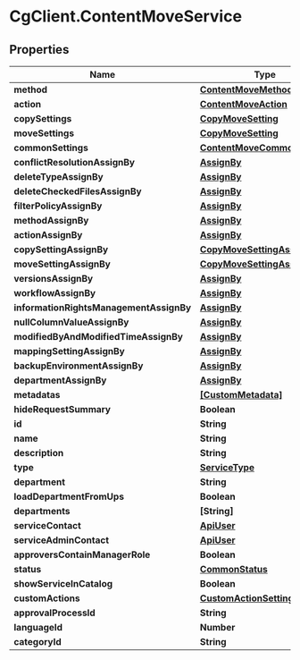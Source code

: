 # CgClient.ContentMoveService

## Properties

Name | Type | Description | Notes
------------ | ------------- | ------------- | -------------
**method** | [**ContentMoveMethod**](ContentMoveMethod.md) |  | [optional] 
**action** | [**ContentMoveAction**](ContentMoveAction.md) |  | [optional] 
**copySettings** | [**CopyMoveSetting**](CopyMoveSetting.md) |  | [optional] 
**moveSettings** | [**CopyMoveSetting**](CopyMoveSetting.md) |  | [optional] 
**commonSettings** | [**ContentMoveCommonSetting**](ContentMoveCommonSetting.md) |  | [optional] 
**conflictResolutionAssignBy** | [**AssignBy**](AssignBy.md) |  | [optional] 
**deleteTypeAssignBy** | [**AssignBy**](AssignBy.md) |  | [optional] 
**deleteCheckedFilesAssignBy** | [**AssignBy**](AssignBy.md) |  | [optional] 
**filterPolicyAssignBy** | [**AssignBy**](AssignBy.md) |  | [optional] 
**methodAssignBy** | [**AssignBy**](AssignBy.md) |  | [optional] 
**actionAssignBy** | [**AssignBy**](AssignBy.md) |  | [optional] 
**copySettingAssignBy** | [**CopyMoveSettingAssignBy**](CopyMoveSettingAssignBy.md) |  | [optional] 
**moveSettingAssignBy** | [**CopyMoveSettingAssignBy**](CopyMoveSettingAssignBy.md) |  | [optional] 
**versionsAssignBy** | [**AssignBy**](AssignBy.md) |  | [optional] 
**workflowAssignBy** | [**AssignBy**](AssignBy.md) |  | [optional] 
**informationRightsManagementAssignBy** | [**AssignBy**](AssignBy.md) |  | [optional] 
**nullColumnValueAssignBy** | [**AssignBy**](AssignBy.md) |  | [optional] 
**modifiedByAndModifiedTimeAssignBy** | [**AssignBy**](AssignBy.md) |  | [optional] 
**mappingSettingAssignBy** | [**AssignBy**](AssignBy.md) |  | [optional] 
**backupEnvironmentAssignBy** | [**AssignBy**](AssignBy.md) |  | [optional] 
**departmentAssignBy** | [**AssignBy**](AssignBy.md) |  | [optional] 
**metadatas** | [**[CustomMetadata]**](CustomMetadata.md) |  | [optional] 
**hideRequestSummary** | **Boolean** |  | [optional] 
**id** | **String** |  | [optional] 
**name** | **String** |  | [optional] 
**description** | **String** |  | [optional] 
**type** | [**ServiceType**](ServiceType.md) |  | [optional] 
**department** | **String** |  | [optional] 
**loadDepartmentFromUps** | **Boolean** |  | [optional] 
**departments** | **[String]** |  | [optional] 
**serviceContact** | [**ApiUser**](ApiUser.md) |  | [optional] 
**serviceAdminContact** | [**ApiUser**](ApiUser.md) |  | [optional] 
**approversContainManagerRole** | **Boolean** |  | [optional] 
**status** | [**CommonStatus**](CommonStatus.md) |  | [optional] 
**showServiceInCatalog** | **Boolean** |  | [optional] 
**customActions** | [**CustomActionSettings**](CustomActionSettings.md) |  | [optional] 
**approvalProcessId** | **String** |  | [optional] 
**languageId** | **Number** |  | [optional] 
**categoryId** | **String** |  | [optional] 


